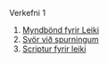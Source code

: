  Verkefni 1
1. [Myndbönd fyrir Leiki](./Verkefni1/verkefni1.md)
2. [Svör við spurningum](./Verkefni1/Svör.md)
3. [Scriptur fyrir leiki](./Verkefni1/scripts/)
